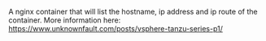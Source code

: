 A nginx container that will list the hostname, ip address and ip route of the container. 
More information here: https://www.unknownfault.com/posts/vsphere-tanzu-series-p1/

